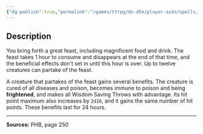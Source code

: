 ```yaml
---
{"dg-publish":true,"permalink":"/games/ttrpg/dn-d5e/player-aids/spells/level-6/heroes-feast/","tags":["TTRPG/DND/5e","verbal","somatic","material","Spell"],"noteIcon":""}
---
```



## Description
You bring forth a great feast, including magnificent food and drink.
The feast takes 1 hour to consume and disappears at the end of that time, and the beneficial effects don't set in until this hour is over.
Up to twelve creatures can partake of the feast.

A creature that partakes of the feast gains several benefits.
The creature is cured of all diseases and poison, becomes immune to poison and being **frightened**, and makes all Wisdom Saving Throws with advantage.
Its hit point maximum also increases by `2d10`, and it gains the same number of hit points.
These benefits last for 24 hours.

---

**Sources:** PHB, page 250
